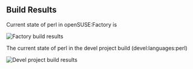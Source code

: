 
## Build Results

Current state of perl in openSUSE:Factory is

![Factory build results](https://br.opensuse.org/status/openSUSE:Factory/perl-Cpanel-JSON-XS/standard)

The current state of perl in the devel project build (devel:languages:perl)

![Devel project build results](https://br.opensuse.org/status/devel:languages:perl/perl-Cpanel-JSON-XS)


